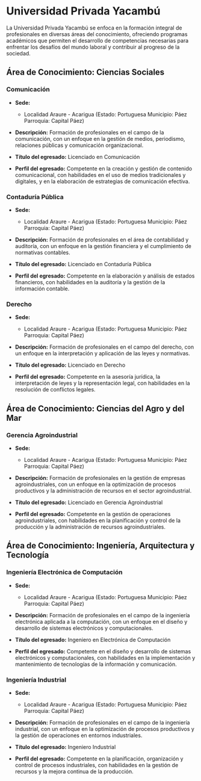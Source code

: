# Universidad Privada Yacambú

La Universidad Privada Yacambú se enfoca en la formación integral de profesionales en diversas áreas del conocimiento, ofreciendo programas académicos que permiten el desarrollo de competencias necesarias para enfrentar los desafíos del mundo laboral y contribuir al progreso de la sociedad.

## Área de Conocimiento: Ciencias Sociales

### Comunicación

* **Sede:** 
  * Localidad Araure - Acarigua (Estado: Portuguesa Municipio: Páez Parroquia: Capital Páez)

* **Descripción:** 
  Formación de profesionales en el campo de la comunicación, con un enfoque en la gestión de medios, periodismo, relaciones públicas y comunicación organizacional.

* **Título del egresado:** 
  Licenciado en Comunicación

* **Perfil del egresado:** 
  Competente en la creación y gestión de contenido comunicacional, con habilidades en el uso de medios tradicionales y digitales, y en la elaboración de estrategias de comunicación efectiva.

### Contaduría Pública

* **Sede:** 
  * Localidad Araure - Acarigua (Estado: Portuguesa Municipio: Páez Parroquia: Capital Páez)

* **Descripción:** 
  Formación de profesionales en el área de contabilidad y auditoría, con un enfoque en la gestión financiera y el cumplimiento de normativas contables.

* **Título del egresado:** 
  Licenciado en Contaduría Pública

* **Perfil del egresado:** 
  Competente en la elaboración y análisis de estados financieros, con habilidades en la auditoría y la gestión de la información contable.

### Derecho

* **Sede:** 
  * Localidad Araure - Acarigua (Estado: Portuguesa Municipio: Páez Parroquia: Capital Páez)

* **Descripción:** 
  Formación de profesionales en el campo del derecho, con un enfoque en la interpretación y aplicación de las leyes y normativas.

* **Título del egresado:** 
  Licenciado en Derecho

* **Perfil del egresado:** 
  Competente en la asesoría jurídica, la interpretación de leyes y la representación legal, con habilidades en la resolución de conflictos legales.

## Área de Conocimiento: Ciencias del Agro y del Mar

### Gerencia Agroindustrial

* **Sede:** 
  * Localidad Araure - Acarigua (Estado: Portuguesa Municipio: Páez Parroquia: Capital Páez)

* **Descripción:** 
  Formación de profesionales en la gestión de empresas agroindustriales, con un enfoque en la optimización de procesos productivos y la administración de recursos en el sector agroindustrial.

* **Título del egresado:** 
  Licenciado en Gerencia Agroindustrial

* **Perfil del egresado:** 
  Competente en la gestión de operaciones agroindustriales, con habilidades en la planificación y control de la producción y la administración de recursos agroindustriales.

## Área de Conocimiento: Ingeniería, Arquitectura y Tecnología

### Ingeniería Electrónica de Computación

* **Sede:** 
  * Localidad Araure - Acarigua (Estado: Portuguesa Municipio: Páez Parroquia: Capital Páez)

* **Descripción:** 
  Formación de profesionales en el campo de la ingeniería electrónica aplicada a la computación, con un enfoque en el diseño y desarrollo de sistemas electrónicos y computacionales.

* **Título del egresado:** 
  Ingeniero en Electrónica de Computación

* **Perfil del egresado:** 
  Competente en el diseño y desarrollo de sistemas electrónicos y computacionales, con habilidades en la implementación y mantenimiento de tecnologías de la información y comunicación.

### Ingeniería Industrial

* **Sede:** 
  * Localidad Araure - Acarigua (Estado: Portuguesa Municipio: Páez Parroquia: Capital Páez)

* **Descripción:** 
  Formación de profesionales en el campo de la ingeniería industrial, con un enfoque en la optimización de procesos productivos y la gestión de operaciones en entornos industriales.

* **Título del egresado:** 
  Ingeniero Industrial

* **Perfil del egresado:** 
  Competente en la planificación, organización y control de procesos industriales, con habilidades en la gestión de recursos y la mejora continua de la producción.
